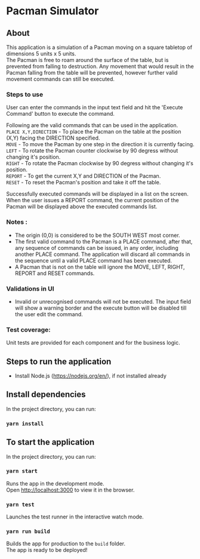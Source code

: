 # Pacman Simulator

## About
This application is a simulation of a Pacman moving on a square tabletop of dimensions 5 units x 5 units.  
The Pacman is free to roam around the surface of the table, but is prevented from falling to destruction. Any movement that would result in the Pacman falling from the table will be prevented, however further valid movement commands can still be executed.

### Steps to use
User can enter the commands in the input text field and hit the 'Execute Command' button to execute the command.  

Following are the valid commands that can be used in the application.  
`PLACE X,Y,DIRECTION` - To place the Pacman on the table at the position (X,Y) facing the DIRECTION specified.  
`MOVE` - To move the Pacman by one step in the direction it is currently facing.  
`LEFT` - To rotate the Pacman counter clockwise by 90 degress without changing it's position.  
`RIGHT` - To rotate the Pacman clockwise by 90 degress without changing it's position.  
`REPORT` - To get the current X,Y and DIRECTION of the Pacman.  
`RESET` - To reset the Pacman's position and take it off the table.  

Successfully executed commands will be displayed in a list on the screen.  
When the user issues a REPORT command, the current position of the Pacman will be displayed above the executed commands list.  

### Notes :
- The origin (0,0) is considered to be the SOUTH WEST most corner.  
- The first valid command to the Pacman is a PLACE command, after that, any sequence of commands can be issued, in any order, including another PLACE command. The application will discard all commands in the sequence until a valid PLACE command has been executed.  
- A Pacman that is not on the table will ignore the MOVE, LEFT, RIGHT, REPORT and RESET commands.

### Validations in UI
- Invalid or unrecognised commands will not be executed. The input field will show a warning border and the execute button will be disabled till the user edit the command.

### Test coverage:
Unit tests are provided for each component and for the business logic.

## Steps to run the application

- Install Node.js (https://nodejs.org/en/), if not installed already

## Install dependencies

In the project directory, you can run:

### `yarn install`

## To start the application

In the project directory, you can run:

### `yarn start`

Runs the app in the development mode.<br>
Open [http://localhost:3000](http://localhost:3000) to view it in the browser.

### `yarn test`

Launches the test runner in the interactive watch mode.<br>

### `yarn run build`

Builds the app for production to the `build` folder.<br>
The app is ready to be deployed!
